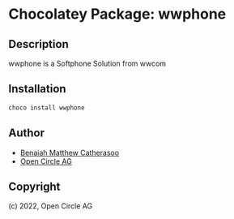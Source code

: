﻿# Chocolatey Package: wwphone

## Description

wwphone is a Softphone Solution from wwcom

## Installation

```ps1
choco install wwphone
```


## Author

- [Benaiah Matthew Catherasoo](https://github.com/bmcatherasoo)
- [Open Circle AG](https://www.open-circle.ch)


## Copyright

(c) 2022, Open Circle AG
